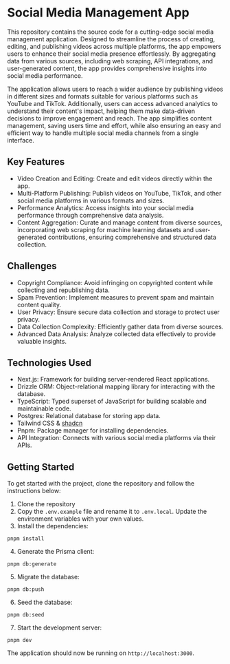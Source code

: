 # Social Media Management App

This repository contains the source code for a cutting-edge social media management application. Designed to streamline the process of creating, editing, and publishing videos across multiple platforms, the app empowers users to enhance their social media presence effortlessly. By aggregating data from various sources, including web scraping, API integrations, and user-generated content, the app provides comprehensive insights into social media performance.

The application allows users to reach a wider audience by publishing videos in different sizes and formats suitable for various platforms such as YouTube and TikTok. Additionally, users can access advanced analytics to understand their content's impact, helping them make data-driven decisions to improve engagement and reach. The app simplifies content management, saving users time and effort, while also ensuring an easy and efficient way to handle multiple social media channels from a single interface.

## Key Features
- Video Creation and Editing: Create and edit videos directly within the app.
- Multi-Platform Publishing: Publish videos on YouTube, TikTok, and other social media platforms in various formats and sizes.
- Performance Analytics: Access insights into your social media performance through comprehensive data analysis.
- Content Aggregation: Curate and manage content from diverse sources, incorporating web scraping for machine learning datasets and user-generated contributions, ensuring comprehensive and structured data collection.

## Challenges
- Copyright Compliance: Avoid infringing on copyrighted content while collecting and republishing data.
- Spam Prevention: Implement measures to prevent spam and maintain content quality.
- User Privacy: Ensure secure data collection and storage to protect user privacy.
- Data Collection Complexity: Efficiently gather data from diverse sources.
- Advanced Data Analysis: Analyze collected data effectively to provide valuable insights.

## Technologies Used
- Next.js: Framework for building server-rendered React applications.
- Drizzle ORM: Object-relational mapping library for interacting with the database.
- TypeScript: Typed superset of JavaScript for building scalable and maintainable code.
- Postgres: Relational database for storing app data.
- Tailwind CSS & [shadcn](https://ui.shadcn.com)
- Pnpm: Package manager for installing dependencies.
- API Integration: Connects with various social media platforms via their APIs.

## Getting Started
To get started with the project, clone the repository and follow the instructions below:


1. Clone the repository
2. Copy the `.env.example` file and rename it to `.env.local`. Update the environment variables with your own values.
3. Install the dependencies:
```
pnpm install
```
4. Generate the Prisma client:
```
pnpm db:generate
```
5. Migrate the database:
```
pnpm db:push
```
6. Seed the database:
```
pnpm db:seed
```

7. Start the development server:
```
pnpm dev
```
The application should now be running on `http://localhost:3000`.

<!-- 8. Sign in with the following credentials:

- Email: `admin@admin.com` or `user@user.com`
- Password: `12345678` -->


<!-- ## Resources
- [How to Create a Form](./docs/how-to-create-form.md)
- [Database Schema](./docs/database-schema.md) -->
